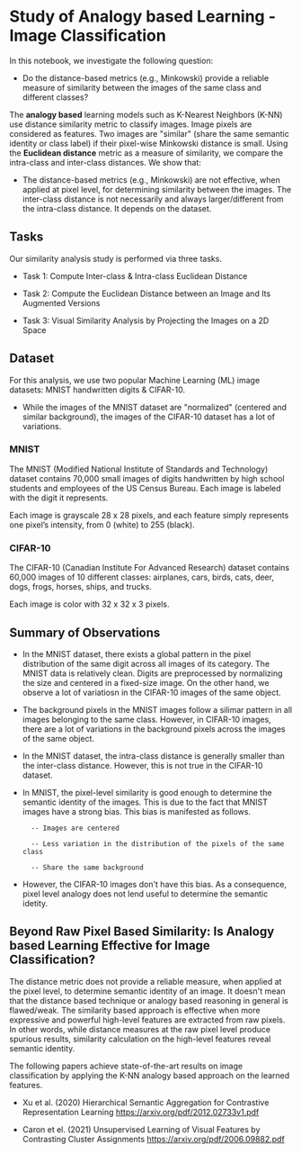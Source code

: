 # Study of Analogy based Learning - Image Classification


In this notebook, we investigate the following question:

- Do the distance-based metrics (e.g., Minkowski) provide a reliable measure of similarity between the images of the same class and different classes? 

The **analogy based** learning models such as K-Nearest Neighbors (K-NN) use distance similarity metric to classify images. Image pixels are considered as features. Two images are "similar" (share the same semantic identity or class label) if their pixel-wise Minkowski distance is small. Using the **Euclidean distance** metric as a measure of similarity, we compare the intra-class and inter-class distances. We show that:

- The distance-based metrics (e.g., Minkowski) are not effective, when applied at pixel level, for determining similarity between the images. The inter-class distance is not necessarily and always larger/different from the intra-class distance. It depends on the dataset.



## Tasks

Our similarity analysis study is performed via three tasks.

- Task 1: Compute Inter-class & Intra-class Euclidean Distance

- Task 2: Compute the Euclidean Distance between an Image and Its Augmented Versions

- Task 3: Visual Similarity Analysis by Projecting the Images on a 2D Space


## Dataset

For this analysis, we use two popular Machine Learning (ML) image datasets: MNIST handwritten digits & CIFAR-10.

- While the images of the MNIST dataset are "normalized" (centered and similar background), the images of the CIFAR-10 dataset has a lot of variations.


### MNIST

The MNIST (Modified National Institute of Standards and Technology) dataset contains 70,000 small images of digits handwritten by high school students and employees of the US Census Bureau. Each image is labeled with the digit it represents.

Each image is grayscale 28 x 28 pixels, and each feature simply represents one pixel’s intensity, from 0 (white) to 255 (black).


### CIFAR-10
The CIFAR-10 (Canadian Institute For Advanced Research) dataset contains 60,000 images of 10 different classes: airplanes, cars, birds, cats, deer, dogs, frogs, horses, ships, and trucks. 

Each image is color with 32 x 32 x 3 pixels. 


## Summary of Observations


- In the MNIST dataset, there exists a global pattern in the pixel distribution of the same digit across all images of its category. The MNIST data is relatively clean. Digits are preprocessed by normalizing the size and centered in a fixed-size image. On the other hand, we observe a lot of variatiosn in the CIFAR-10 images of the same object. 

- The background pixels in the MNIST images follow a silimar pattern in all images belonging to the same class. However, in CIFAR-10 images, there are a lot of variations in the background pixels across the images of the same object.

- In the MNIST dataset, the intra-class distance is generally smaller than the inter-class distance. However, this is not true in the CIFAR-10 dataset.




- In MNIST, the pixel-level similarity is good enough to determine the semantic identity of the images. This is due to the fact that MNIST images have a strong bias. This bias is manifested as follows.

        -- Images are centered

        -- Less variation in the distribution of the pixels of the same class

        -- Share the same background

- However, the CIFAR-10 images don't have this bias. As a consequence, pixel level analogy does not lend useful to determine the semantic idetity.



## Beyond Raw Pixel Based Similarity: Is Analogy based Learning Effective for Image Classification?

The distance metric does not provide a reliable measure, when applied at the pixel level, to determine semantic identity of an image. It doesn't mean that the distance based technique or analogy based reasoning in general is flawed/weak. The similarity based approach is effective when more expressive and powerful high-level features are extracted from raw pixels. In other words, while distance measures at the raw pixel level produce spurious results, similarity calculation on the high-level features reveal semantic identity.

The following papers achieve state-of-the-art results on image classification by applying the K-NN analogy based approach on the learned features.

- Xu et al. (2020) Hierarchical Semantic Aggregation for Contrastive Representation Learning https://arxiv.org/pdf/2012.02733v1.pdf

- Caron et el. (2021) Unsupervised Learning of Visual Features by Contrasting Cluster Assignments https://arxiv.org/pdf/2006.09882.pdf
